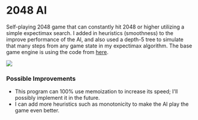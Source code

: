 # 2048 AI

Self-playing 2048 game that can constantly hit 2048 or higher utilizing a simple expectimax search. I added in heuristics (smoothness) to the improve performance of the AI, and also used a depth-5 tree to simulate that many steps from any game state in my expectimax algorithm. The base game engine is using the code from [here](https://gist.github.com/lewisjdeane/752eeba4635b479f8bb2). 

![](https://media.giphy.com/media/gF92QHJAuWldZ6a8Mm/giphy.gif)

### Possible Improvements
- This program can 100% use memoization to increase its speed; I'll possibly implement it in the future.
- I can add more heuristics such as monotonicity to make the AI play the game even better.


